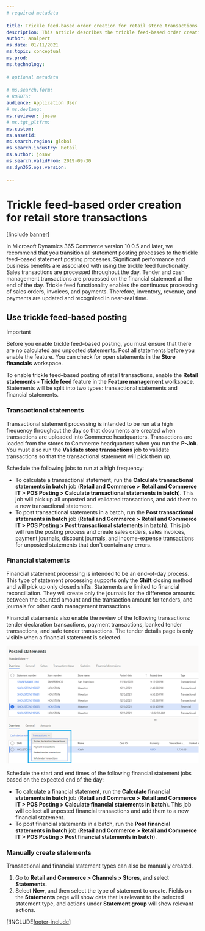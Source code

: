 ```yaml
---
# required metadata

title: Trickle feed-based order creation for retail store transactions
description: This article describes the trickle feed-based order creation for store transactions in Microsoft Dynamics 365 Commerce.
author: analpert
ms.date: 01/11/2021
ms.topic: conceptual
ms.prod: 
ms.technology: 

# optional metadata

# ms.search.form: 
# ROBOTS: 
audience: Application User
# ms.devlang: 
ms.reviewer: josaw
# ms.tgt_pltfrm: 
ms.custom: 
ms.assetid: 
ms.search.region: global
ms.search.industry: Retail
ms.author: josaw
ms.search.validFrom: 2019-09-30
ms.dyn365.ops.version: 

---
```

# Trickle feed-based order creation for retail store transactions

[!include [banner](includes/banner.md)]

In Microsoft Dynamics 365 Commerce version 10.0.5 and later, we recommend that you transition all statement posting processes to the trickle feed–based statement posting processes. Significant performance and business benefits are associated with using the trickle feed functionality. Sales transactions are processed throughout the day. Tender and cash management transactions are processed on the financial statement at the end of the day. Trickle feed functionality enables the continuous processing of sales orders, invoices, and payments. Therefore, inventory, revenue, and payments are updated and recognized in near-real time.

## Use trickle feed-based posting

> [!IMPORTANT]
> Before you enable trickle feed–based posting, you must ensure that there are no calculated and unposted statements. Post all statements before you enable the feature. You can check for open statements in the **Store financials** workspace.

To enable trickle feed–based posting of retail transactions, enable the **Retail statements - Trickle feed** feature in the **Feature management** workspace. Statements will be split into two types: transactional statements and financial statements.

### Transactional statements

Transactional statement processing is intended to be run at a high frequency throughout the day so that documents are created when transactions are uploaded into Commerce headquarters. Transactions are loaded from the stores to Commerce headquarters when you run the **P-Job**. You must also run the **Validate store transactions** job to validate transactions so that the transactional statement will pick them up.

Schedule the following jobs to run at a high frequency:

- To calculate a transactional statement, run the **Calculate transactional statements in batch** job (**Retail and Commerce \> Retail and Commerce IT \> POS Posting \> Calculate transactional statements in batch**). This job will pick up all unposted and validated transactions, and add them to a new transactional statement.
- To post transactional statements in a batch, run the **Post transactional statements in batch** job (**Retail and Commerce \> Retail and Commerce IT \> POS Posting \> Post transactional statements in batch**). This job will run the posting process and create sales orders, sales invoices, payment journals, discount journals, and income-expense transactions for unposted statements that don't contain any errors. 

### Financial statements

Financial statement processing is intended to be an end-of-day process. This type of statement processing supports only the **Shift** closing method and will pick up only closed shifts. Statements are limited to financial reconciliation. They will create only the journals for the difference amounts between the counted amount and the transaction amount for tenders, and journals for other cash management transactions.

Financial statements also enable the review of the following transactions: tender declaration transactions, payment transactions, banked tender transactions, and safe tender transactions. The tender details page is only visible when a financial statement is selected.

![An image showing the tender details section of the posted statements form only when a financial statement is selected.](./media/Trickle-feed-posted-statements-transaction-view.png)

Schedule the start and end times of the following financial statement jobs based on the expected end of the day:

- To calculate a financial statement, run the **Calculate financial statements in batch** job (**Retail and Commerce \> Retail and Commerce IT \> POS Posting \> Calculate financial statements in batch**). This job will collect all unposted financial transactions and add them to a new financial statement.
- To post financial statements in a batch, run the **Post financial statements in batch** job (**Retail and Commerce \> Retail and Commerce IT \> POS Posting \> Post financial statements in batch**).

### Manually create statements

Transactional and financial statement types can also be manually created. 

1. Go to **Retail and Commerce \> Channels \> Stores**, and select **Statements**. 
2. Select **New**, and then select the type of statement to create. Fields on the **Statements** page will show data that is relevant to the selected statement type, and actions under **Statement group** will show relevant actions.

[!INCLUDE[footer-include](../includes/footer-banner.md)]
